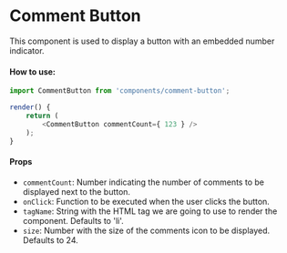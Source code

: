 Comment Button
=========

This component is used to display a button with an embedded number indicator.

#### How to use:

```js
import CommentButton from 'components/comment-button';

render() {
	return (
		<CommentButton commentCount={ 123 } />
	);
}
```

#### Props

* `commentCount`: Number indicating the number of comments to be displayed next to the button.
* `onClick`: Function to be executed when the user clicks the button.
* `tagName`: String with the HTML tag we are going to use to render the component. Defaults to 'li'.
* `size`: Number with the size of the comments icon to be displayed. Defaults to 24.
